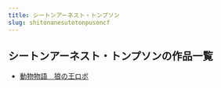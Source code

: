 ```yaml
---
title: シートンアーネスト・トンプソン
slug: shitonanesutotonpusoncf
---
```


## シートンアーネスト・トンプソンの作品一覧

- [動物物語　狼の王ロボ](dongwuwuyulangnowangroboec)

